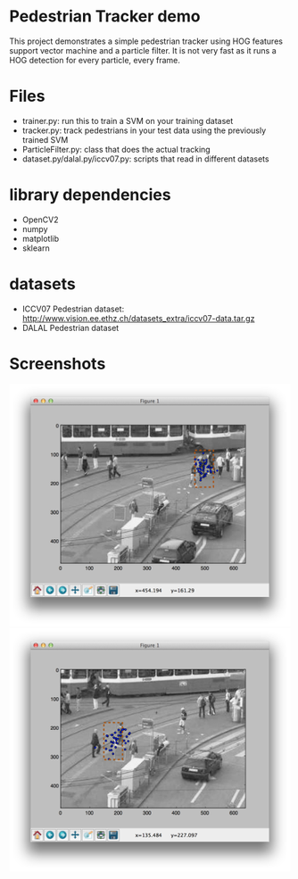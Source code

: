 Pedestrian Tracker demo
=======================

This project demonstrates a simple pedestrian tracker using HOG features support vector machine and a particle filter. It is not very fast as it runs a HOG detection for every particle, every frame. 


Files
=====

- trainer.py: run this to train a SVM on your training dataset
- tracker.py: track pedestrians in your test data using the previously trained SVM
- ParticleFilter.py: class that does the actual tracking
- dataset.py/dalal.py/iccv07.py: scripts that read in different datasets

library dependencies
====================

- OpenCV2
- numpy
- matplotlib
- sklearn


datasets
========

- ICCV07 Pedestrian dataset: http://www.vision.ee.ethz.ch/datasets_extra/iccv07-data.tar.gz
- DALAL Pedestrian dataset 

Screenshots
===========

![Screenshot](/screenshots/ScreenShot1.png?raw=true "Pedestrian Tracker showing the particles'")
![Screenshot](/screenshots/ScreenShot2.png?raw=true "Pedestrian Tracker showing the particles'")
